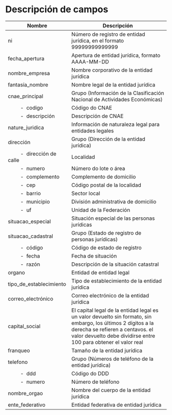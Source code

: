 # Descripción de campos

| Nombre | Descripción |
| -------------------------------------------- | -------------------------------------------------- |
| ni | Número de registro de entidad jurídica, en el formato 99999999999999 |
| fecha_apertura | Apertura de entidad jurídica, formato AAAA-MM-DD |
| nombre_empresa | Nombre corporativo de la entidad jurídica |
| fantasía_nombre | Nombre legal de la entidad jurídica |
| cnae_principal | Grupo (Información de la Clasificación Nacional de Actividades Económicas) |
| &nbsp;&nbsp;&nbsp;&nbsp;&nbsp;&nbsp;&nbsp;&nbsp; -&nbsp;&nbsp;codigo | Código do CNAE |
| &nbsp;&nbsp;&nbsp;&nbsp;&nbsp;&nbsp;&nbsp;&nbsp; -&nbsp;&nbsp;descripción | Descripción de CNAE |
| nature_juridica | Información de naturaleza legal para entidades legales |
| dirección | Grupo (Dirección de la entidad jurídica) |
| &nbsp;&nbsp;&nbsp;&nbsp;&nbsp;&nbsp;&nbsp;&nbsp; -&nbsp;&nbsp;dirección de calle | Localidad |
| &nbsp;&nbsp;&nbsp;&nbsp;&nbsp;&nbsp;&nbsp;&nbsp; -&nbsp;&nbsp;numero | Número do lote o área | 
| &nbsp;&nbsp;&nbsp;&nbsp;&nbsp;&nbsp;&nbsp;&nbsp; -&nbsp;&nbsp;complemento | Complemento de domicilio |
| &nbsp;&nbsp;&nbsp;&nbsp;&nbsp;&nbsp;&nbsp;&nbsp; -&nbsp;&nbsp;cep | Código postal de la localidad |
| &nbsp;&nbsp;&nbsp;&nbsp;&nbsp;&nbsp;&nbsp;&nbsp; -&nbsp;&nbsp;barrio | Sector local |
| &nbsp;&nbsp;&nbsp;&nbsp;&nbsp;&nbsp;&nbsp;&nbsp; -&nbsp;&nbsp;municipio | División administrativa de domicilio |
| &nbsp;&nbsp;&nbsp;&nbsp;&nbsp;&nbsp;&nbsp;&nbsp; -&nbsp;&nbsp;uf | Unidad de la Federación |
| situacao_especial | Situación especial de las personas jurídicas |
| situacao_cadastral | Grupo (Estado de registro de personas jurídicas) |
| &nbsp;&nbsp;&nbsp;&nbsp;&nbsp;&nbsp;&nbsp;&nbsp; -&nbsp;&nbsp;código | Código de estado de registro |
| &nbsp;&nbsp;&nbsp;&nbsp;&nbsp;&nbsp;&nbsp;&nbsp; -&nbsp;&nbsp;fecha | Fecha de situación |
| &nbsp;&nbsp;&nbsp;&nbsp;&nbsp;&nbsp;&nbsp;&nbsp; -&nbsp;&nbsp;razón | Descripción de la situación catastral |
| organo | Entidad de entidad legal |
| tipo_de_establecimiento | Tipo de establecimiento de la entidad jurídica |
| correo_electrónico | Correo electrónico de la entidad jurídica |
| capital_social | El capital legal de la entidad legal es un valor devuelto sin formato, sin embargo, los últimos 2 dígitos a la derecha se refieren a centavos. el valor devuelto debe dividirse entre 100 para obtener el valor real |
| franqueo | Tamaño de la entidad jurídica |
| telefono | Grupo (Números de teléfono de la entidad jurídica) |
| &nbsp;&nbsp;&nbsp;&nbsp;&nbsp;&nbsp;&nbsp;&nbsp; -&nbsp;&nbsp;ddd | Código do DDD |
| &nbsp;&nbsp;&nbsp;&nbsp;&nbsp;&nbsp;&nbsp;&nbsp; -&nbsp;&nbsp;numero | Número de teléfono |
| nombre_orgao | Nombre del cuerpo de la entidad jurídica |
| ente_federativo | Entidad federativa de entidad jurídica |
